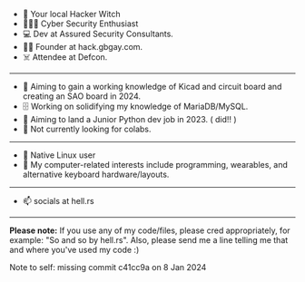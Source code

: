 - 🔮 Your local Hacker Witch 
- 👩🏻‍💻 Cyber Security Enthusiast
- 💻 Dev at Assured Security Consultants.
- 🏳️‍🌈 Founder at hack.gbgay.com.
- ☠️ Attendee at Defcon.

--------

- 🔬 Aiming to gain a working knowledge of Kicad and circuit board and creating an SAO board in 2024.
- 🗄️ Working on solidifying my knowledge of MariaDB/MySQL.
- 🌱 Aiming to land a Junior Python dev job in 2023. ( did!! )
- 💞️ Not currently looking for colabs. 

--------

- 🐧 Native Linux user
- 👾 My computer-related interests include programming, wearables, and alternative keyboard hardware/layouts.

--------

- 📫 socials at hell.rs

--------

**Please note:** If you use any of my code/files, please cred appropriately, for example: "So and so by hell.rs". Also, please send me a line telling me that and where you've used my code :) 

Note to self: missing commit c41cc9a on 8 Jan 2024

<!---
hellmak/hellmak is a ✨ special ✨ repository because its 'README.md' (this file) appears on your GitHub profile.
You can click the Preview link to take a look at your changes.
--->
<!--
aabbcc:61a60170273e74a5be90355ffe8e86ad
for hgc hash chal-->
